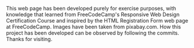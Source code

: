 This web page has been developed purely for exercise purposes, with knowledge that learned from FreeCodeCamp's Responsive Web Design Certification Course and inspired by the HTML Registration Form web page at FreeCodeCamp. Images have been taken from pixabay.com. How this project has been developed can be observed by following the commits. Thanks for visiting.
